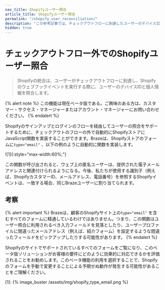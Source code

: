 ```yaml
---
nav_title: Shopifyユーザー照合
article_title: Shopifyユーザー照合
permalink: "/shopify_user_reconciliation/"
description: "この参考記事では、チェックアウトフローに到達したユーザーのデバイスIDと個人情報を照合する方法について説明します。"
hidden: true
---
```


# チェックアウトフロー外でのShopifyユーザー照合 

> Shopifyの統合は、ユーザーがチェックアウトフローに到達し、Shopifyのウェブフックイベントを実行する際に、ユーザーのデバイスIDと個人情報を照合します。

{% alert note %}
この機能は現在ベータ版である。ご興味のある方は、カスタマー・サクセス・マネージャーまたはアカウント・マネージャーにお問い合わせください。
{% endalert %}

Shopifyのサインアップとログインのフローを経由してユーザーの照合をサポートするために、チェックアウトのフローの外で自動的にShopifyストアにJavaScript関数を実装することができます。Brazeは、Shopifyストアのフォームに`type="email"` 、以下の例のように自動的に関数を実装します。

![1]{:style="max-width:60%;"}

この関数が呼び出されると、ウェブ上の匿名ユーザーは、提供された電子メールアドレスと関連付けられるようになる。今後、私たちが使用する識別子（例えば、ShopifyカスタマーID、メールアドレス、電話番号）を参照するShopifyイベントは、一致する場合、同じBrazeユーザーに割り当てられます。

## 考察

{% alert important %}
Brazeは、顧客のShopifyサイト上の`type="email"` を含むすべてのフォームに精通しているわけではありません。つまり、この関数はユーザー照合に利用されるべき入力フィールドを見落としたり、ユーザープロファイルに間違ったメールアドレス（例えば、紹介フォーム）を設定するような間違ったフィールドをピックアップしたりする可能性があります。
{% endalert %}

Shopifyのサイトでサポートされているすべてのフォームをご覧になり、このベータ版ソリューションがお客様の要件にどのように効果的に対応できるかを評価されることをお勧めします。このベータ機能の利用を選択することで、Shopifyのフォームを手動で変更することによる予期せぬ動作が発生する可能性があることをご理解ください。

[1]: {% image_buster /assets/img/shopify_type_email.png %}
